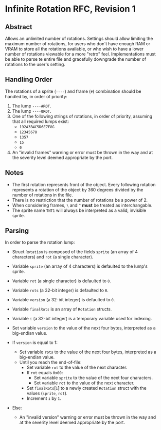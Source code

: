 # Infinite Rotation RFC, Revision 1

## Abstract

Allows an unlimited number of rotations. Settings should allow limiting the maximum number of rotations, for users who don't have enough RAM or VRAM to store all the rotations available, or who wish to have a lower number of rotations viewable for a more "retro" feel. Implementations must be able to parse te entire file and gracefully downgrade the number of rotations to the user's setting.

## Handling Order

The rotations of a sprite (`----`) and frame (`#`) combination should be handled by, in order of priority:
1. The lump `----#ROT`.
2. The lump `----0ROT`.
3. One of the following strings of rotations, in order of priority, assuming that all required lumps exist:
	* `192A3B4C5D6E7F8G`
	* `12345678`
	* `1357`
	* `15`
	* `0`
4. An "invalid frames" warning or error must be thrown in the way and at the severity level deemed appropriate by the port.

## Notes

* The first rotation represents front of the object. Every following rotation represents a rotation of the object by 360 degrees divided by the number of rotations in the file.
* There is no restriction that the number of rotations be a power of 2.
* When considering frames, `\` and `^` **must** be treated as interchangable.
* The sprite name `TNT1` will always be interpreted as a valid, invisible sprite.

## Parsing

In order to parse the rotation lump:
* Struct `Rotation` is composed of the fields `sprite` (an array of 4 characters) and `rot` (a single character).
* Variable `sprite` (an array of 4 characters) is defaulted to the lump's sprite.
* Variable `rot` (a single character) is defaulted to `0`.
* Variable `rots` (a 32-bit integer) is defaulted to `0`.
* Variable `version` (a 32-bit integer) is defaulted to `0`.
* Variable `finalRots` is an array of `Rotation` structs.
* Variable `i` (a 32-bit integer) is a temporary variable used for indexing.

* Set variable `version` to the value of the next four bytes, interpreted as a big-endian value.
* If `version` is equal to 1:
	* Set variable `rots` to the value of the next four bytes, interpreted as a big-endian value.
	* Until you reach the end-of-file:
		* Set variable `rot` to the value of the next character.
		* If `rot` equals `0x00`:
			* Set variable `sprite` to the value of the next four characters.
			* Set variable `rot` to the value of the next character.
		* Set `finalRots`[`i`] to a newly created `Rotation` struct with the values (`sprite`, `rot`).
		* Increment `i` by `1`.
* Else:
	* An "invalid version" warning or error must be thrown in the way and at the severity level deemed appropriate by the port.
